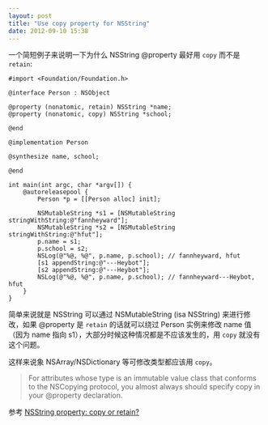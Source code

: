 ```yaml
---
layout: post
title: "Use copy property for NSString"
date: 2012-09-10 15:38
---
```


一个简短例子来说明一下为什么 NSString @property 最好用 `copy` 而不是 `retain`:

```objc
#import <Foundation/Foundation.h>

@interface Person : NSObject

@property (nonatomic, retain) NSString *name;
@property (nonatomic, copy) NSString *school;

@end

@implementation Person

@synthesize name, school;

@end

int main(int argc, char *argv[]) {
    @autoreleasepool {
        Person *p = [[Person alloc] init];

        NSMutableString *s1 = [NSMutableString stringWithString:@"fannheyward"];
        NSMutableString *s2 = [NSMutableString stringWithString:@"hfut"];
        p.name = s1;
        p.school = s2;
        NSLog(@"%@, %@", p.name, p.school); // fannheyward, hfut
        [s1 appendString:@"---Heybot"];
        [s2 appendString:@"---Heybot"];
        NSLog(@"%@, %@", p.name, p.school); // fannheyward---Heybot, hfut
    }
}
```

简单来说就是 NSString 可以通过 NSMutableString (isa NSString) 来进行修改，如果 @property 是 `retain` 的话就可以绕过 Person 实例来修改 name 值（因为 name 指向 s1），大部分时候这种情况都是不应该发生的，用 `copy` 就没有这个问题。

这样来说象 NSArray/NSDictionary 等可修改类型都应该用 `copy`。

> For attributes whose type is an immutable value class that conforms to the NSCopying protocol, you almost always should specify copy in your @property declaration.

参考 [NSString property: copy or retain?](http://stackoverflow.com/a/388002/380774)

